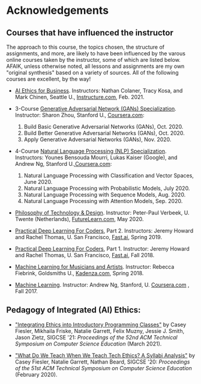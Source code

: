 # Acknowledgements

## Courses that have influenced the instructor
The approach to this course, the topics chosen, the structure of assignments, and more, are likely to have been influenced by the varous online courses taken by the instructor, some of which are listed below. AFAIK, unless otherwise noted, all lessons and assignments are my own "original synthesis" based on a variety of sources. All of the following courses are excellent, by the way!

* [AI Ethics for Business](https://seattleupce.catalog.instructure.com/browse/iett/courses/ai-ethics-for-business). Instructors: Nathan Colaner, Tracy Kosa, and Mark Chinen, Seattle U., [Instructure.com](http://instructure.com/), Feb. 2021.
* 3-Course [Generative Adversarial Network (GANs) Specialization](https://www.coursera.org/specializations/generative-adversarial-networks-gans).  Instructor: Sharon Zhou, Stanford U., [Coursera.com](http://coursera.com/):
  1. Build Basic Generative Adversarial Networks (GANs), Oct. 2020.
  2. Build Better Generative Adversarial Networks (GANs), Oct. 2020.
  3. Apply Generative Adversarial Networks (GANs), Nov. 2020.
* 4-Course [Natural Language Processing (NLP) Specialization](https://www.coursera.org/specializations/natural-language-processing). Instructors: Younes Bensouda Mourri, Lukas Kaiser (Google), and Andrew Ng, Stanford U.,[Coursera.com](http://coursera.com/):

  1. Natural Language Processing with Classification and Vector Spaces, June 2020.
  2. Natural Language Processing with Probabilistic Models, July 2020.
  3. Natural Language Processing with Sequence Models, Aug. 2020.
  4. Natural Language Processing with Attention Models, Sep. 2020.

- [Philosophy of Technology & Design](https://www.futurelearn.com/courses/philosophy-of-technology). Instructor: Peter-Paul Verbeek, U. Twente (Netherlands), [FutureLearn.com](http://futurelearn.com/), May 2020.

- [Practical Deep Learning For Coders](https://course.fast.ai/), Part 2. Instructors: Jeremy Howard and Rachel Thomas, U. San Francisco, [Fast.ai](http://fast.ai/), Spring 2019.

- [Practical Deep Learning For Coders](https://course.fast.ai/), Part 1.  Instructor: Jeremy Howard and Rachel Thomas, U. San Francisco, [Fast.ai](http://fast.ai/), Fall 2018.

- [Machine Learning for Musicians and Artists](https://www.kadenze.com/courses/machine-learning-for-musicians-and-artists/info). Instructor: Rebecca Fiebrink, Goldsmiths U., [Kadenza.com](http://kadenza.com/), Spring 2018.

- [Machine Learning](https://www.coursera.org/learn/machine-learning). Instructor: Andrew Ng, Stanford, U. [Coursera.com](http://coursera.com/) , Fall 2017.


## Pedagogy of Integrated (AI) Ethics:

* ["Integrating Ethics into Introductory Programming Classes"](https://doi.org/10.1145/3408877.3432510) by
Casey Fiesler, Mikhaila Friske, Natalie Garrett, Felix Muzny, Jessie J. Smith, Jason Zietz, 
SIGCSE '21: *Proceedings of the 52nd ACM Technical Symposium on Computer Science Education* (March 2021).

* ["What Do We Teach When We Teach Tech Ethics? A Syllabi Analysis"](https://doi.org/10.1145/3328778.3366825) by Casey Fiesler, Natalie Garrett, Nathan Beard, SIGCSE '20: *Proceedings of the 51st ACM Technical Symposium on Computer Science Education* (February 2020).
